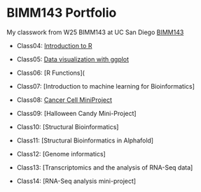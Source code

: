 # BIMM143 Portfolio

My classwork from W25 BIMM143 at UC San Diego [BIMM143](https://bioboot.github.io/bimm143_W25/)


- Class04: [Introduction to R](https://github.com/t4hoang/BIMM143_Github/blob/main/Lab%204/Lab-4_files/Lab-4.pdf)

- Class05: [Data visualization with ggplot](https://htmlpreview.github.io/?https://raw.githubusercontent.com/t4hoang/BIMM143_Github/refs/heads/main/Lab%204/Lab-4_files/Lab-4.html)

- Class06: [R Functions](

- Class07: [Introduction to machine learning for Bioinformatics]

- Class08: [Cancer Cell MiniProject](https://htmlpreview.github.io/?https://raw.githubusercontent.com/t4hoang/BIMM143_Github/refs/heads/main/Lab8/Lab%208.html)

- Class09: [Halloween Candy Mini-Project]

- Class10: [Structural Bioinformatics]

- Class11: [Structural Bioinformatics in Alphafold]

- Class12: [Genome informatics]

- Class13: [Transcriptomics and the analysis of RNA-Seq data]

- Class14: [RNA-Seq analysis mini-project]

